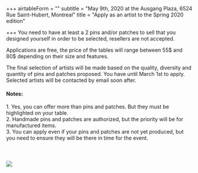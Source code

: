 +++
airtableForm = ""
subtitle = "May 9th, 2020 at the Ausgang Plaza, 6524 Rue Saint-Hubert, Montreal"
title = "Apply as an artist to the Spring 2020 edition"

+++
You need to have at least a 2 pins and/or patches to sell that you designed yourself in order to be selected, resellers are not accepted.

Applications are free, the price of the tables will range between 55$ and 80$ depending on their size and features.

The final selection of artists will be made based on the quality, diversity and quantity of pins and patches proposed. You have until March 1st to apply. Selected artists will be contacted by email soon after.

#### Notes:

1\. Yes, you can offer more than pins and patches. But they must be highlighted on your table.  
2\. Handmade pins and patches are authorized, but the priority will be for manufactured items.  
3\. You can apply even if your pins and patches are not yet produced, but you need to ensure they will be there in time for the event.


<div class="photo tilt-right" style="position:relative;top:40px;">
<img src="/img/decade.png"/>
</div>